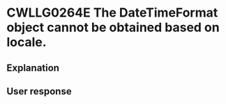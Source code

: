 # CWLLG0264E The DateTimeFormat object cannot be obtained based on locale.

## Explanation

## User response